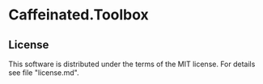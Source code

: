 Caffeinated.Toolbox
===================

License
-------

This software is distributed under the terms of the MIT license.
For details see file "license.md".
